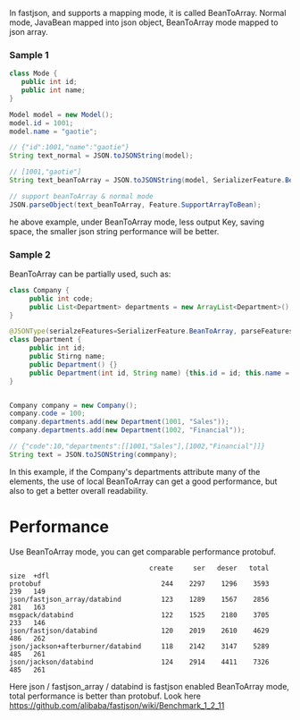 In fastjson, and supports a mapping mode, it is called BeanToArray. Normal mode, JavaBean mapped into json object, BeanToArray mode mapped to json array.

### Sample 1
```java
class Mode {
   public int id;
   public int name;
}

Model model = new Model();
model.id = 1001;
model.name = "gaotie";

// {"id":1001,"name":"gaotie"}
String text_normal = JSON.toJSONString(model); 

// [1001,"gaotie"]
String text_beanToArray = JSON.toJSONString(model, SerializerFeature.BeanToArray); 

// support beanToArray & normal mode
JSON.parseObject(text_beanToArray, Feature.SupportArrayToBean); 
```
he above example, under BeanToArray mode, less output Key, saving space, the smaller json string performance will be better.

### Sample 2
BeanToArray can be partially used, such as:
```java
class Company {
     public int code;
     public List<Department> departments = new ArrayList<Department>();
}

@JSONType(serialzeFeatures=SerializerFeature.BeanToArray, parseFeatures=Feature.SupportArrayToBean))
class Department {
     public int id;
     public Stirng name;
     public Department() {}
     public Department(int id, String name) {this.id = id; this.name = name;}
}


Company company = new Company();
company.code = 100;
company.departments.add(new Department(1001, "Sales"));
company.departments.add(new Department(1002, "Financial"));

// {"code":10,"departments":[[1001,"Sales"],[1002,"Financial"]]}
String text = JSON.toJSONString(commpany); 
```
In this example, if the Company's departments attribute many of the elements, the use of local BeanToArray can get a good performance, but also to get a better overall readability.

# Performance
Use BeanToArray mode, you can get comparable performance protobuf.
```
                                   create     ser   deser   total   size  +dfl
protobuf                              244    2297    1296    3593    239   149
json/fastjson_array/databind          123    1289    1567    2856    281   163
msgpack/databind                      122    1525    2180    3705    233   146
json/fastjson/databind                120    2019    2610    4629    486   262
json/jackson+afterburner/databind     118    2142    3147    5289    485   261
json/jackson/databind                 124    2914    4411    7326    485   261
```
Here json / fastjson_array / databind is fastjson enabled BeanToArray mode, total performance is better than protobuf. Look here https://github.com/alibaba/fastjson/wiki/Benchmark_1_2_11